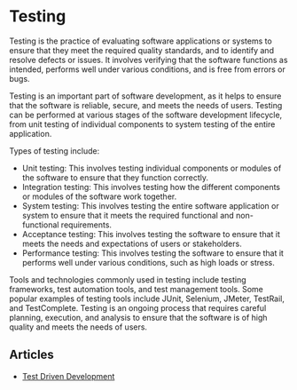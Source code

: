 # Testing

Testing is the practice of evaluating software applications or systems to
ensure that they meet the required quality standards, and to identify and
resolve defects or issues. It involves verifying that the software functions
as intended, performs well under various conditions, and is free from errors
or bugs.

Testing is an important part of software development, as it helps to ensure
that the software is reliable, secure, and meets the needs of users. Testing
can be performed at various stages of the software development lifecycle, from
unit testing of individual components to system testing of the entire application.

Types of testing include:

- Unit testing: This involves testing individual components or modules of
the software to ensure that they function correctly.
- Integration testing: This involves testing how the different components
or modules of the software work together.
- System testing: This involves testing the entire software application or
system to ensure that it meets the required functional and non-functional
requirements.
- Acceptance testing: This involves testing the software to ensure that it
meets the needs and expectations of users or stakeholders.
- Performance testing: This involves testing the software to ensure that it
performs well under various conditions, such as high loads or stress.

Tools and technologies commonly used in testing include testing frameworks,
test automation tools, and test management tools. Some popular examples of
testing tools include JUnit, Selenium, JMeter, TestRail, and TestComplete.
Testing is an ongoing process that requires careful planning, execution, and
analysis to ensure that the software is of high quality and meets the needs
of users.

## Articles

- [Test Driven Development](https://shiftmag.dev/test-driven-development-fail-and-success-1118/)
